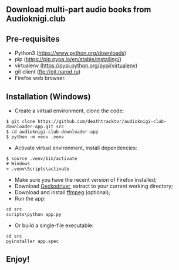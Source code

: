 Download multi-part audio books from Audioknigi.club
----------------------------------------------------

## Pre-requisites

* Python3 (https://www.python.org/downloads)
* pip (https://pip.pypa.io/en/stable/installing/)
* virtualenv (https://pypi.python.org/pypi/virtualenv)
* git client (ftp://git.narod.ru)
* Firefox web browser.

## Installation (Windows)

* Create a virtual environment, clone the code:
```
$ git clone https://github.com/deathtracktor/audioknigi-club-downloader-app.git src
$ cd audioknigi-club-downloader-app
$ python -m venv .venv
```

* Activate virtual environment, install dependencies:
```
$ source .venv/bin/activate
# Windows
> .venv\Scripts\activate
```
* Make sure you have the recent version of Firefox installed;
* Download [Geckodriver](https://github.com/mozilla/geckodriver/releases), extract to your current working directory;
* Download and install [ffmpeg](https://ffmpeg.org/) (optional);
* Run the app:
```
cd src
scripts\python app.py
```
* Or build a single-file executable:
```
cd src
pyinstaller app.spec
```

## Enjoy!
